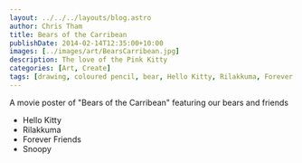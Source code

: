 ```yaml
---
layout: ../../../layouts/blog.astro
author: Chris Tham
title: Bears of the Carribean
publishDate: 2014-02-14T12:35:00+10:00
images: [../images/art/BearsCarribean.jpg]
description: The love of the Pink Kitty
categories: [Art, Create]
tags: [drawing, coloured pencil, bear, Hello Kitty, Rilakkuma, Forever Friends, Snoopy]
---
```


A movie poster of "Bears of the Carribean" featuring our bears and friends

* Hello Kitty
* Rilakkuma
* Forever Friends
* Snoopy

